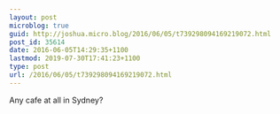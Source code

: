 ```yaml
---
layout: post
microblog: true
guid: http://joshua.micro.blog/2016/06/05/t739298094169219072.html
post_id: 35614
date: 2016-06-05T14:29:35+1100
lastmod: 2019-07-30T17:41:23+1100
type: post
url: /2016/06/05/t739298094169219072.html
---
```

Any cafe at all in Sydney?

